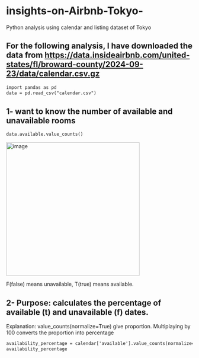 # insights-on-Airbnb-Tokyo-
Python analysis using calendar and listing dataset of Tokyo 
## For the following analysis, I have downloaded the data from https://data.insideairbnb.com/united-states/fl/broward-county/2024-09-23/data/calendar.csv.gz

``` diff
import pandas as pd
data = pd.read_csv("calendar.csv")
```

## 1- want to know the number of available and unavailable rooms

``` diff
data.available.value_counts()
```
<img width="360" alt="image" src="https://github.com/user-attachments/assets/abf39c86-5b3d-46da-a0c1-295c911aa600" />

F(false) means unavailable, T(true) means available.

## 2- Purpose: calculates the percentage of available (t) and unavailable (f) dates.
Explanation: value_counts(normalize=True) give proportion. Multiplaying by 100 converts the proportion into percentage


``` diff
availability_percentage = calendar['available'].value_counts(normalize=True) * 100
availability_percentage
```
